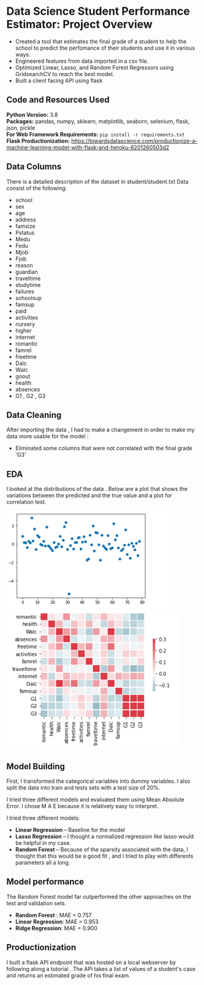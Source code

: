 # Data Science Student Performance Estimator: Project Overview 
* Created a tool that estimates the final grade of a student to help the school to predict the perfomance of their students and use it in various ways.
* Engineered features from data imported in a csv file. 
* Optimized Linear, Lasso, and Random Forest Regressors using GridsearchCV to reach the best model. 
* Built a client facing API using flask 

## Code and Resources Used 
**Python Version:** 3.8  
**Packages:** pandas, numpy, sklearn, matplotlib, seaborn, selenium, flask, json, pickle  
**For Web Framework Requirements:**  ```pip install -r requirements.txt```   
**Flask Productionization:** https://towardsdatascience.com/productionize-a-machine-learning-model-with-flask-and-heroku-8201260503d2


## Data Columns
There is a detailed description of the dataset in student/student.txt Data consist of the following:
*	school
*	sex
*	age
*	address
*	famsize 
*	Pstatus
*	Medu 
*	Fedu
*	Mjob
*	Fjob 
*	reason
*	guardian
*	traveltime
*	studytime 
*	failures 
*	schoolsup 
*	famsup 
*	paid 
*	activities 
*	nursery 
*	higher 
*	internet 
*	romantic 
*	famrel 
*	freetime 
*	Dalc 
*	Walc 
*	goout 
*	health 
*	absences 
*	G1 , G2 , G3

## Data Cleaning
After importing the data , I had to make a changement in order to make my data more usable for the model :

*	Eliminated some columns that were not correlated with the final grade 'G3'

## EDA
I looked at the distributions of the data . Below are a plot that shows the variations between the predicted and the true value and a plot for correlation test. 

![alt text](images/model_performance.PNG "differences between true values and predicted values")
![alt text](images/Correlation.PNG "Correlations")

## Model Building 

First, I transformed the categorical variables into dummy variables. I also split the data into train and tests sets with a test size of 20%.   

I tried three different models and evaluated them using Mean Absolute Error. I chose M A E because it is relatively easy to interpret.   

I tried three different models:
*	**Linear Regression** – Baseline for the model
*	**Lasso Regression** – I thought a normalized regression like lasso would be helpful in my case.
*	**Random Forest** – Because of the sparsity associated with the data, I thought that this would be a good fit , and I tried to play with differents parameters all a long. 

## Model performance
The Random Forest model far outperformed the other approaches on the test and validation sets. 
*	**Random Forest** : MAE = 0.757
*	**Linear Regression**: MAE = 0.953
*	**Ridge Regression**: MAE = 0.900

## Productionization 
I built a flask API endpoint that was hosted on a local webserver by following along a tutorial . The APi takes a list of values of a student's case and returns an estimated grade of his final exam. 



